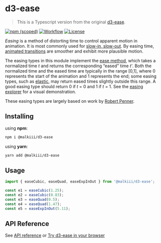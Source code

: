 # d3-ease

> This is a Typescript version from the original [d3-ease](https://www.npmjs.com/package/d3-ease).

[![npm (scoped)](https://img.shields.io/npm/v/@malkiii/d3-ease?label=latest%20version&logo=npm)](https://www.npmjs.com/package/@malkiii/d3-ease)
[![Workflow](https://github.com/malkiii/d3-ease/actions/workflows/release.yml/badge.svg)](https://github.com/malkiii/d3-ease/actions)
[![License](https://img.shields.io/github/license/malkiii/d3-ease)](https://github.com/malkiii/d3-ease/blob/main/LICENSE)

_Easing_ is a method of distorting time to control apparent motion in animation. It is most commonly used for [slow-in, slow-out](https://en.wikipedia.org/wiki/12_basic_principles_of_animation#Slow_In_and_Slow_Out). By easing time, [animated transitions](https://github.com/d3/d3-transition) are smoother and exhibit more plausible motion.

The easing types in this module implement the [ease method](#ease_ease), which takes a normalized time _t_ and returns the corresponding “eased” time _tʹ_. Both the normalized time and the eased time are typically in the range [0,1], where 0 represents the start of the animation and 1 represents the end; some easing types, such as [elastic](#easeElastic), may return eased times slightly outside this range. A good easing type should return 0 if _t_ = 0 and 1 if _t_ = 1. See the [easing explorer](https://observablehq.com/@d3/easing) for a visual demonstration.

These easing types are largely based on work by [Robert Penner](http://robertpenner.com/easing/).

## Installing

using **npm**:

```bash
npm i @malkiii/d3-ease
```

using **yarn**:

```bash
yarn add @malkiii/d3-ease
```

## Usage

```ts
import { easeCubic, easeQuad, easeExpInOut } from '@malkiii/d3-ease';

const e1 = easeCubic(1.25);
const e2 = easeCubic(0.83);
const e3 = easeQuad(0.5);
const e4 = easeQuad(1.47);
const e5 = easeExpInOut(5.11);
```

## API Reference

See [API reference](https://github.com/d3/d3-ease/blob/main/README.md#api-reference) or [Try d3-ease in your browser](https://observablehq.com/@d3/easing-animations)
